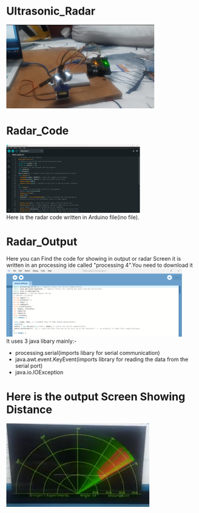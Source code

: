 # Ultrasonic_Radar
<img height=220 src="/images/radar input.jpg" alt="radar">
<br>


# Radar_Code 

<img height=180 src="/images/Arduino_snap.png" alt="Arduino ide">
<br> Here is the radar code written in Arduino file(ino file).


# Radar_Output
Here you can Find the code for showing in output or radar Screen it is written in an processing ide called "processing 4".You need to download it<br>
<img height=180 src="/images/processing4.png" alt="processing4">
<br> It uses 3 java libary mainly:-
<ul>
  <li>processing.serial(imports libary for serial communication)</li>
<li>java.awt.event.KeyEvent(imports library for reading the data from the serial port)</li>
<li>java.io.IOException</li>
  </ul>

# Here is the output Screen Showing Distance
<img height=220 src="/images/working radar.png" alt="radar screen">




 
